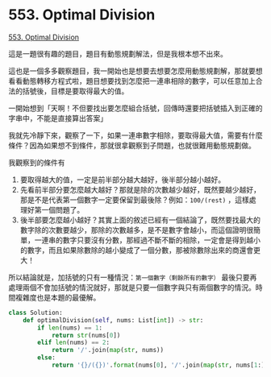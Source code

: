 # 553. Optimal Division

[553. Optimal Division](https://leetcode.com/problems/optimal-division/)

這是一題很有趣的題目，題目有動態規劃解法，但是我根本想不出來。

這也是一個多多觀察題目，我一開始也是想要去想要怎麼用動態規劃解，那就要想看看動態轉移方程式啦，題目想要找到怎麼把一連串相除的數字，可以任意加上合法的括號後，目標是要取得最大的值。

一開始想到「天啊！不但要找出要怎麼組合括號，回傳時還要把括號插入到正確的字串中，不能是直接算出答案」

我就先冷靜下來，觀察了一下，如果一連串數字相除，要取得最大值，需要有什麼條件？因為如果想不到條件，那就很拿觀察到子問題，也就很難用動態規劃做。

我觀察到的條件有

1. 要取得越大的值，一定是前半部分越大越好，後半部分越小越好。
2. 先看前半部分要怎麼越大越好？那就是除的次數越少越好，既然要越少越好，那是不是代表第一個數字一定要保留到最後除？例如：`100/(rest)` ，這樣處理好第一個問題了。
3. 後半部要怎麼越小越好？其實上面的敘述已經有一個結論了，既然要找最大的數字除的次數要越少，那除的次數越多，是不是數字會越小，而這個證明很簡單，一連串的數字只要沒有分數，那經過不斷不斷的相除，一定會是得到越小的數字，而且如果除數除的越小變成了一個分數，那被除數除出來的商還會更大！

所以結論就是，加括號的只有一種情況：`第一個數字（剩餘所有的數字）` 最後只要再處理兩個不會加括號的情況就好，那就是只要一個數字與只有兩個數字的情況。時間複雜度也是本題的最優解。

```python
class Solution:
    def optimalDivision(self, nums: List[int]) -> str:
        if len(nums) == 1:
            return str(nums[0])
        elif len(nums) == 2:
            return '/'.join(map(str, nums))
        else:
            return '{}/({})'.format(nums[0], '/'.join(map(str, nums[1:])))
```




